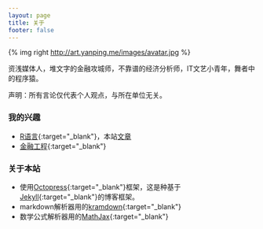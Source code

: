 ```yaml
---
layout: page
title: 关于
footer: false
---
```


{% img right http://art.yanping.me/images/avatar.jpg %}


<p>资浅媒体人，堆文字的金融攻城师，不靠谱的经济分析师，IT文艺小青年，舞者中的程序猿。</p>
<p>声明：所有言论仅代表个人观点，与所在单位无关。</p>


### 我的兴趣 ###
* [R语言](http://r-project.org){:target="_blank"}，本站[文章](/blog/categories/r%E8%AF%AD%E8%A8%80)
* [金融工程](#){:target="_blank"}


### 关于本站 ###
* 使用[Octopress](http://octopress.org){:target="_blank"}框架，这是种基于[Jekyll](http://github.com/mreid/jekyll/){:target="_blank"}的博客框架。
* markdown解析器用的[kramdown](http://kramdown.rubyforge.org){:target="_blank"}
* 数学公式解析器用的[MathJax](http://mathjax.org){:target="_blank"}
